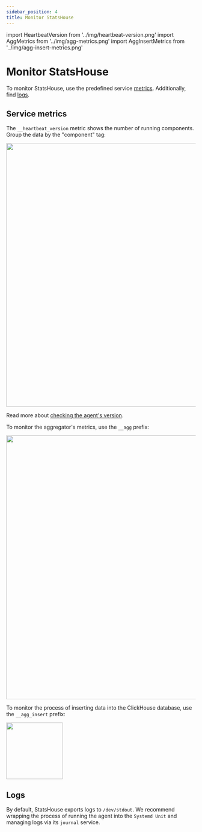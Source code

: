 ```yaml
---
sidebar_position: 4
title: Monitor StatsHouse
---
```


import HeartbeatVersion from '../img/heartbeat-version.png'
import AggMetrics from '../img/agg-metrics.png'
import AggInsertMetrics from '../img/agg-insert-metrics.png'

# Monitor StatsHouse

To monitor StatsHouse, use the predefined service [metrics](#service-metrics). Additionally, find [logs](#logs).

## Service metrics

The `__heartbeat_version` metric shows the number of running components. Group the data by the "component" tag:

<img src={HeartbeatVersion} width="700"/>

Read more about [checking the agent's version](maintain-upgrade.md).

To monitor the aggregator's metrics, use the `__agg` prefix:

<img src={AggMetrics} width="700"/>

To monitor the process of inserting data into the ClickHouse database, use the `__agg_insert` prefix:

<img src={AggInsertMetrics} width="150"/>

## Logs

By default, StatsHouse exports logs to `/dev/stdout`.
We recommend wrapping the process of running the agent into the `Systemd Unit` and managing logs via its `journal`
service.
